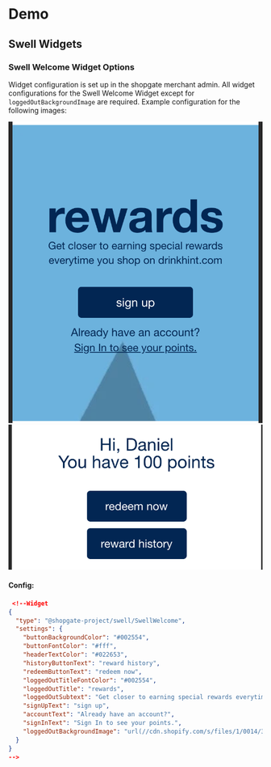 # Demo

## Swell Widgets

### Swell Welcome Widget Options
Widget configuration is set up in the shopgate merchant admin. All widget configurations for the Swell Welcome Widget except for `loggedOutBackgroundImage` are required.
Example configuration for the following images:

![](LoggedOutSwellWelcomeWidget.png)
![](LoggedInSwellWelcomeWidget.png)
#### Config:
```json
 <!--Widget
{
  "type": "@shopgate-project/swell/SwellWelcome",
  "settings": {
    "buttonBackgroundColor": "#002554",
    "buttonFontColor": "#fff",
    "headerTextColor": "#022653",
    "historyButtonText": "reward history",
    "redeemButtonText": "redeem now",
	"loggedOutTitleFontColor": "#002554",
    "loggedOutTitle": "rewards",
    "loggedOutSubtext": "Get closer to earning special rewards everytime you shop on drinkhint.com",
    "signUpText": "sign up",
    "accountText": "Already have an account?",
    "signInText": "Sign In to see your points.",
	"loggedOutBackgroundImage": "url(//cdn.shopify.com/s/files/1/0014/3015/9418/files/swell-banner.jpg?140743)"
  }
}
-->
```